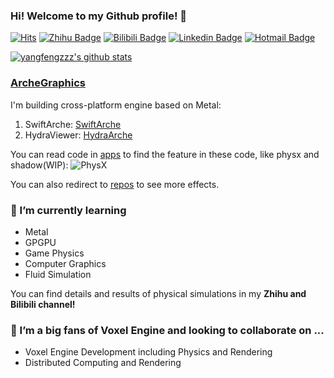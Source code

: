 ### Hi! Welcome to my Github profile!  👋

[![Hits](https://hits.seeyoufarm.com/api/count/incr/badge.svg?url=https%3A%2F%2Fgithub.com%2Fyangfengzzz&count_bg=%2379C83D&title_bg=%23555555&icon=skyliner.svg&icon_color=%23F3EDED&title=hits&edge_flat=false)](https://hits.seeyoufarm.com)
[![Zhihu Badge](https://img.shields.io/badge/-Zhihu-0084FF?style=flat-square&logo=Zhihu&logoColor=white&link=https://zhuanlan.zhihu.com/c_1026053199056265216)](https://zhuanlan.zhihu.com/c_1026053199056265216)
[![Bilibili Badge](https://img.shields.io/badge/-Bilibili-00A1D6?style=flat-square&logo=Bilibili&logoColor=white&link=https://www.bilibili.com/video/BV18V411m7kv)](https://www.bilibili.com/video/BV18V411m7kv)
[![Linkedin Badge](https://img.shields.io/badge/-LinkedIn-blue?style=flat-square&logo=Linkedin&logoColor=white&link=https://www.linkedin.com/in/feng-yangzzz/)](https://www.linkedin.com/in/feng-yangzzz/)
[![Hotmail Badge](https://img.shields.io/badge/Microsoft-Outlook-0078d4?style=flat-square&logo=microsoft-outlook&logoColor=white&link=mailto:yangfengzzz@hotmail.com)](mailto:yangfengzzz@hotmail.com)

[![yangfengzzz's github stats](https://github-readme-stats.vercel.app/api?username=yangfengzzz&show_icons=true&hide_border=true)](https://github.com/yngfengzzz)


### [ArcheGraphics](https://github.com/ArcheGraphics)
I'm building cross-platform engine based on Metal:
1. SwiftArche: [SwiftArche](https://github.com/ArcheGraphics/SwiftArche)
2. HydraViewer: [HydraArche](https://github.com/ArcheGraphics/HydraViewer)

You can read code in [apps](https://github.com/ArcheGraphics/SwiftArche/tree/main/SwiftArcheMac) to find the feature in these
code, like physx and shadow(WIP):
![PhysX](https://github.com/yangfengzzz/DigitalVoxEffect/raw/main/doc/img/physx.gif "PhysX")

You can also redirect to [repos](https://github.com/ArcheGraphics/Demo) to see more effects.

### 🌱 I’m currently learning 
- Metal
- GPGPU
- Game Physics
- Computer Graphics
- Fluid Simulation

You can find details and results of physical simulations in my **Zhihu and Bilibili channel!**

### 👯 I’m a big fans of Voxel Engine and looking to collaborate on ...
- Voxel Engine Development including Physics and Rendering
- Distributed Computing and Rendering

<!--
**yangfengzzz/yangfengzzz** is a ✨ _special_ ✨ repository because its `README.md` (this file) appears on your GitHub profile.
- 🤔 I’m looking for help with ...
- 💬 Ask me about ...
- 📫 How to reach me: ...
- 😄 Pronouns: ...
- ⚡ Fun fact: ...
-->
